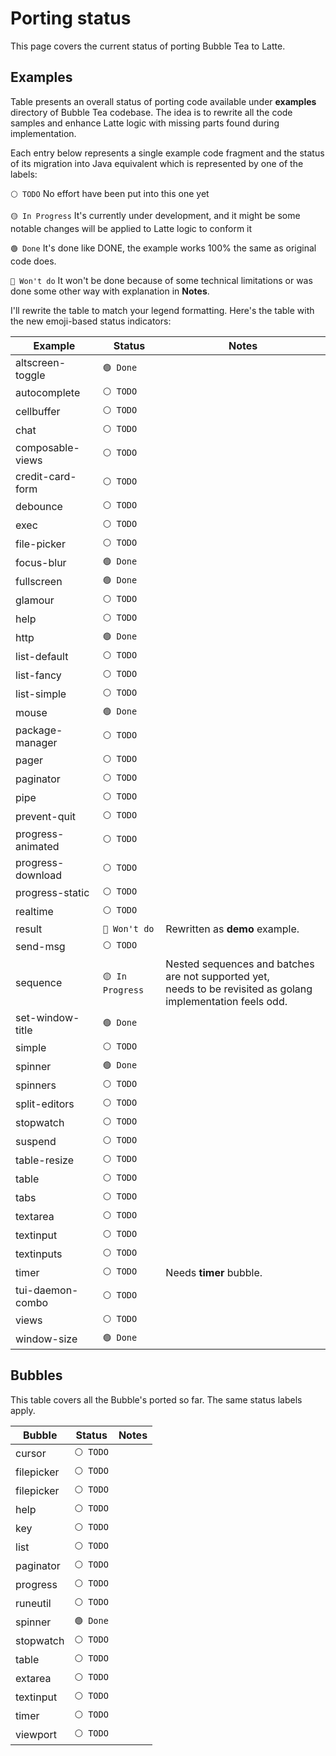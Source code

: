 # Porting status
This page covers the current status of porting Bubble Tea to Latte.

## Examples
Table presents an overall status of porting code available under **examples** directory of Bubble Tea codebase. The idea is to rewrite all the code samples and enhance Latte logic with missing parts found during implementation.

Each entry below represents a single example code fragment and the status of its migration into Java equivalent which is represented by one of the labels:

`⚪ TODO` No effort have been put into this one yet 

`🟡 In Progress` It's currently under development, and it might be some notable changes will be applied to Latte logic to conform it

`🟢 Done` It's done like DONE, the example works 100% the same as original code does.

`🔴 Won't do` It won't be done because of some technical limitations or was done some other way with explanation in **Notes**.

I'll rewrite the table to match your legend formatting. Here's the table with the new emoji-based status indicators:

| Example  | Status  | Notes
|-----------------| ------- | --------
| altscreen-toggle | `🟢 Done` |
| autocomplete | `⚪ TODO` |
| cellbuffer | `⚪ TODO` |
| chat | `⚪ TODO` |
| composable-views | `⚪ TODO` |
| credit-card-form | `⚪ TODO` |
| debounce | `⚪ TODO` |
| exec | `⚪ TODO` |
| file-picker | `⚪ TODO` |
| focus-blur | `🟢 Done` |
| fullscreen | `🟢 Done` |
| glamour | `⚪ TODO` |
| help | `⚪ TODO` |
| http | `🟢 Done` |
| list-default | `⚪ TODO` |
| list-fancy | `⚪ TODO` |
| list-simple | `⚪ TODO` |
| mouse | `🟢 Done` |
| package-manager | `⚪ TODO` |
| pager | `⚪ TODO` |
| paginator | `⚪ TODO` |
| pipe | `⚪ TODO` |
| prevent-quit | `⚪ TODO` |
| progress-animated | `⚪ TODO` |
| progress-download | `⚪ TODO` |
| progress-static | `⚪ TODO` |
| realtime | `⚪ TODO` |
| result | `🔴 Won't do` | Rewritten as **demo** example.
| send-msg | `⚪ TODO` |
| sequence | `🟡 In Progress` | Nested sequences and batches are not supported yet,<br>needs to be revisited as golang implementation feels odd.
| set-window-title | `🟢 Done` |
| simple | `⚪ TODO` |
| spinner | `🟢 Done` |
| spinners | `⚪ TODO` |
| split-editors | `⚪ TODO` |
| stopwatch | `⚪ TODO` |
| suspend | `⚪ TODO` |
| table-resize | `⚪ TODO` |
| table | `⚪ TODO` |
| tabs | `⚪ TODO` |
| textarea | `⚪ TODO` |
| textinput | `⚪ TODO` |
| textinputs | `⚪ TODO` |
| timer | `⚪ TODO` | Needs **timer** bubble.
| tui-daemon-combo | `⚪ TODO` |
| views | `⚪ TODO` |
| window-size | `🟢 Done` |


## Bubbles
This table covers all the Bubble's ported so far. The same status labels apply.

| Bubble  | Status  | Notes
|-----------------| ------- | --------
| cursor | `⚪ TODO` |
| filepicker | `⚪ TODO` |
| filepicker | `⚪ TODO` |
| help | `⚪ TODO` |
| key | `⚪ TODO` |
| list | `⚪ TODO` |
| paginator | `⚪ TODO` |
| progress | `⚪ TODO` |
| runeutil | `⚪ TODO` |
| spinner | `🟢 Done` |
| stopwatch | `⚪ TODO` |
| table | `⚪ TODO` |
| extarea | `⚪ TODO` |
| textinput | `⚪ TODO` |
| timer | `⚪ TODO` |
| viewport | `⚪ TODO` |